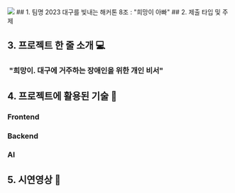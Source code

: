 <img src="https://capsule-render.vercel.app/api?type=waving&color=auto&height=200&section=header&text=2023_nov_hackathon&fontSize=70" />
## 1. 팀명
2023 대구를 빛내는 해커톤 8조 : "희망이 아빠"
## 2. 제출 타입 및 주제

## 3. 프로젝트 한 줄 소개 💻

### &nbsp;"희망이. 대구에 거주하는 장애인을 위한 개인 비서"

## 4. 프로젝트에 활용된 기술 🔧
 
 ### Frontend
 
 ### Backend
 
 ### AI
  
## 5. 시연영상 📌
